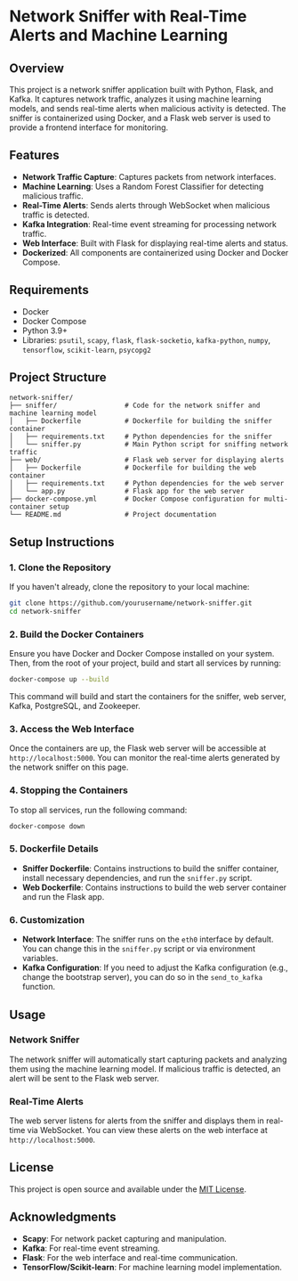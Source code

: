 
# Network Sniffer with Real-Time Alerts and Machine Learning

## Overview
This project is a network sniffer application built with Python, Flask, and Kafka. It captures network traffic, analyzes it using machine learning models, and sends real-time alerts when malicious activity is detected. The sniffer is containerized using Docker, and a Flask web server is used to provide a frontend interface for monitoring.

## Features
- **Network Traffic Capture**: Captures packets from network interfaces.
- **Machine Learning**: Uses a Random Forest Classifier for detecting malicious traffic.
- **Real-Time Alerts**: Sends alerts through WebSocket when malicious traffic is detected.
- **Kafka Integration**: Real-time event streaming for processing network traffic.
- **Web Interface**: Built with Flask for displaying real-time alerts and status.
- **Dockerized**: All components are containerized using Docker and Docker Compose.

## Requirements
- Docker
- Docker Compose
- Python 3.9+
- Libraries: `psutil`, `scapy`, `flask`, `flask-socketio`, `kafka-python`, `numpy`, `tensorflow`, `scikit-learn`, `psycopg2`

## Project Structure
```
network-sniffer/
├── sniffer/                 # Code for the network sniffer and machine learning model
│   ├── Dockerfile           # Dockerfile for building the sniffer container
│   ├── requirements.txt     # Python dependencies for the sniffer
│   └── sniffer.py           # Main Python script for sniffing network traffic
├── web/                     # Flask web server for displaying alerts
│   ├── Dockerfile           # Dockerfile for building the web container
│   ├── requirements.txt     # Python dependencies for the web server
│   └── app.py               # Flask app for the web server
├── docker-compose.yml       # Docker Compose configuration for multi-container setup
└── README.md                # Project documentation
```

## Setup Instructions

### 1. Clone the Repository
If you haven't already, clone the repository to your local machine:
```bash
git clone https://github.com/yourusername/network-sniffer.git
cd network-sniffer
```

### 2. Build the Docker Containers
Ensure you have Docker and Docker Compose installed on your system. Then, from the root of your project, build and start all services by running:
```bash
docker-compose up --build
```

This command will build and start the containers for the sniffer, web server, Kafka, PostgreSQL, and Zookeeper.

### 3. Access the Web Interface
Once the containers are up, the Flask web server will be accessible at `http://localhost:5000`. You can monitor the real-time alerts generated by the network sniffer on this page.

### 4. Stopping the Containers
To stop all services, run the following command:
```bash
docker-compose down
```

### 5. Dockerfile Details
- **Sniffer Dockerfile**: Contains instructions to build the sniffer container, install necessary dependencies, and run the `sniffer.py` script.
- **Web Dockerfile**: Contains instructions to build the web server container and run the Flask app.

### 6. Customization
- **Network Interface**: The sniffer runs on the `eth0` interface by default. You can change this in the `sniffer.py` script or via environment variables.
- **Kafka Configuration**: If you need to adjust the Kafka configuration (e.g., change the bootstrap server), you can do so in the `send_to_kafka` function.

## Usage

### Network Sniffer
The network sniffer will automatically start capturing packets and analyzing them using the machine learning model. If malicious traffic is detected, an alert will be sent to the Flask web server.

### Real-Time Alerts
The web server listens for alerts from the sniffer and displays them in real-time via WebSocket. You can view these alerts on the web interface at `http://localhost:5000`.

## License
This project is open source and available under the [MIT License](LICENSE).

## Acknowledgments
- **Scapy**: For network packet capturing and manipulation.
- **Kafka**: For real-time event streaming.
- **Flask**: For the web interface and real-time communication.
- **TensorFlow/Scikit-learn**: For machine learning model implementation.
